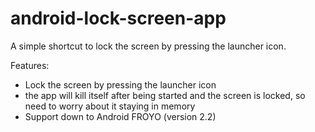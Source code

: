 # android-lock-screen-app
A simple shortcut to lock the screen by pressing the launcher icon.

Features:

- Lock the screen by pressing the launcher icon
- the app will kill itself after being started and the screen is locked, so need to worry about it staying in memory
- Support down to Android FROYO (version 2.2)
